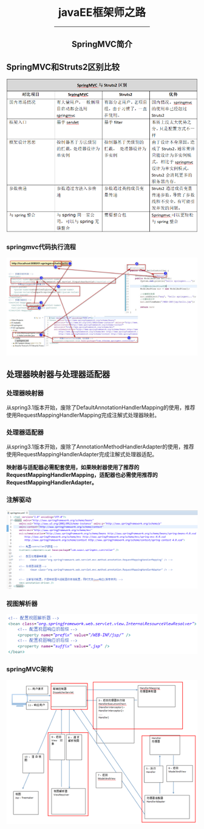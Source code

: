 <center>  

# javaEE框架师之路  

<hr width = "50%">  

## SpringMVC简介   

</center>      
  
## SpringMVC和Struts2区别比较  

![icon](img/01/img01-SpringMVC.png)    
      
### springmvc代码执行流程   

![icon](img/01/img02-SpringMVC.png)     
  

## 处理器映射器与处理器适配器   
  
### 处理器映射器   
   
从spring3.1版本开始，废除了DefaultAnnotationHandlerMapping的使用，推荐使用RequestMappingHandlerMapping完成注解式处理器映射。   
  
   
### 处理器适配器   
   
从spring3.1版本开始，废除了AnnotationMethodHandlerAdapter的使用，推荐使用RequestMappingHandlerAdapter完成注解式处理器适配。   
   
**映射器与适配器必需配套使用，如果映射器使用了推荐的RequestMappingHandlerMapping，适配器也必需使用推荐的RequestMappingHandlerAdapter。**   
   
   
### 注解驱动   
   
![icon](img/01/img03-SpringMVC.png)   
 
   
### 视图解析器    
   
![icon](img/01/img04-SpringMVC.png)   
   
   
### springMVC架构   
  
![icon](img/01/img05-SpringMVC.png)   